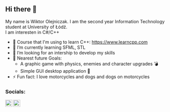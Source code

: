 ## Hi there 👋

My name is Wiktor Olejniczak. I am the second year Information Technology student at University of Łódź.</br>
I am interesten in C#/C++ 

- 🔭 Course that I'm using to learn C++: https://www.learncpp.com 
- 🌱 I’m currently learning SFML, STL
- 👯 I’m looking for an intership to develop my skills
- 🥅 Nearest future Goals: 
   - A graphic game with physics, enemies and character upgrades :bomb:
   - Simple GUI desktop application :ghost:
- ⚡ Fun fact: I love motorcycles and dogs and dogs on motorcycles

### Socials:

<a href ="https://www.linkedin.com/in/wiktor-olejniczak-25191421b/" target="_blank"> <img align="left"  width="22px" src="https://cdn.jsdelivr.net/npm/simple-icons@v3/icons/linkedin.svg" /> </a> 
<a href ="https://www.facebook.com/wiktor.olejniczak.39/" target="_blank"> <img align="left"  width="22px" src="https://cdn.jsdelivr.net/npm/simple-icons@v3/icons/facebook.svg" /> </a> 

<br />


